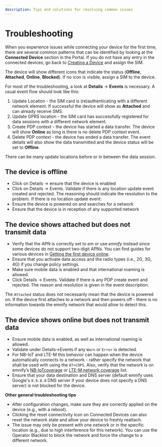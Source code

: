 ```yaml
---
description: Tips and solutions for resolving common issues
---
```

# Troubleshooting

When you experience issues while connecting your device for the first time, there are several common patterns that can be identified by looking at the **Connected Device** section in the Portal.
If you do not have any entry in the connected devices, go back to [Creating a Device](creating-a-device) and assign the SIM.

The device will show different icons that indicate the status
(**Offline**, **Attached**, **Online**, **Blocked**).
If no icon is visible, assign a SIM to the device.

For most of the troubleshooting, a look at **Details** → **Events** is necessary.
A usual event flow should look like this:

1. Update Location - the SIM card is (re)authenticating with a different network element.
If successful the device will show as **Attached** and can already receive SMS.
1. Update GPRS location - the SIM card has successfully registered for data sessions with a different network element.
1. Create PDP context - the device has started a data transfer.
The device will show **Online** as long is there is no delete PDP context event.
1. Delete PDP context - the device has ended a data transfer.
The event details will also show the data transmitted and the device status will be set to **Offline**.

There can be many update locations before or in between the data session.

## The device is offline

- Click on Details → ensure that the device is enabled
- Click on Details → Events. Validate if there is any location update event created and rejected. The reasoning should indicate the resolution to the problem. If there is no location update event:
- Ensure the device is powered on and searches for a network
- Ensure that the device is in reception of any supported network

## The device shows attached but does not transmit data

- Verify that the APN is correctly set to *em* or use *emnify* instead since some devices do not support two-digit APNs.
You can find guides for various devices in [Getting the first device online](#getting-the-first-device-online).
- Ensure that you activate data access and the radio types (i.e., 2G, 3G, 4G) if you change policy settings.
- Make sure mobile data is enabled and that international roaming is allowed.
- Click Details → Events.
Validate if there is any PDP create event and rejected.
The reason and resolution is given in the event description.

The `Attached` status does not necessarily mean that the device is powered on.
If the device first attaches to a network and then powers off - there is no information towards the emnify network that would allow to detect this.

## The device shows online but does not transmit data

- Ensure mobile data is enabled, as well as international roaming is allowed.
- Validate under Details→Events if any `Warn` or `Error` is detected.
- For NB-IoT and LTE-M this behavior can happen when the device automatically connects to a network - rather specify the network that shall be used with using the `AT+COPS`.
Also, verify that the network is on emnify’s [NB-IoTcoverage](https://www.emnify.com/nb-iot-coverage) or [LTE-M network coverage](https://www.emnify.com/lte-m-coverage) list.
- Ensure that your data destination and DNS server (default emnify uses Google's `8.8.8.8` DNS server if your device does not specify a DNS server) is not blocked for the device.

**Other general troubleshooting tips**

- After configuration changes, make sure they are correctly applied on the device (e.g., with a reboot).
- Clicking the reset connectivity icon on Connected Devices can also reset the network state and allow your device to freshly reattach.
- The issue may only be present with one network or in the specific location (e.g., due to high interference for this network).
You can use the Operator Blacklist to block the network and force the change to a different network.
